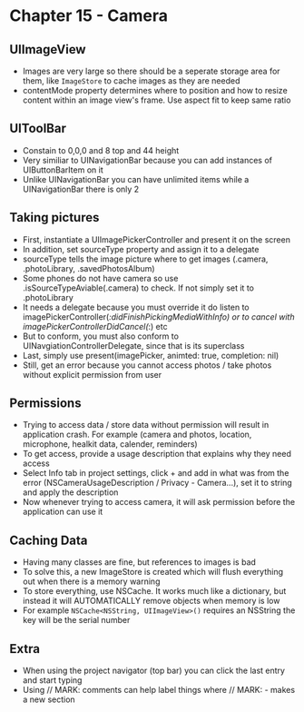# Chapter 15 - Camera

## UIImageView

* Images are very large so there should be a seperate storage area for them, like ```ImageStore``` to cache images as they are needed
* contentMode property determines where to position and how to resize content within an image view's frame. Use aspect fit to keep same ratio

## UIToolBar

* Constain to 0,0,0 and 8 top and 44 height
* Very similiar to UINavigationBar because you can add instances of UIButtonBarItem on it
* Unlike UINavigationBar you can have unlimited items while a UINavigationBar there is only 2

## Taking pictures

* First, instantiate a UIImagePickerController and present it on the screen
* In addition, set sourceType property and assign it to a delegate
* sourceType tells the image picture where to get images (.camera, .photoLibrary, .savedPhotosAlbum)
* Some phones do not have camera so use .isSourceTypeAviable(.camera) to check. If not simply set it to .photoLibrary
* It needs a delegate because you must override it do listen to imagePickerController(_:didFinishPickingMediaWithInfo) or to cancel with imagePickerControllerDidCancel(_:) etc
* But to conform, you must also conform to UINavgiationControllerDelegate, since that is its superclass
* Last, simply use present(imagePicker, animted: true, completion: nil)
* Still, get an error because you cannot access photos / take photos without explicit permission from user

## Permissions

* Trying to access data / store data without permission will result in application crash. For example (camera and photos, location, microphone, healkit data, calender, reminders)
* To get access, provide a usage description that explains why they need access
* Select Info tab in project settings, click + and add in what was from the error (NSCameraUsageDescription / Privacy - Camera...), set it to string and apply the description
* Now whenever trying to access camera, it will ask permission before the application can use it

## Caching Data

* Having many classes are fine, but references to images is bad
* To solve this, a new ImageStore is created which will flush everything out when there is a memory warning
* To store everything, use NSCache. It works much like a dictionary, but instead it will AUTOMATICALLY remove objects when memory is low
* For example ```NSCache<NSString, UIImageView>()``` requires an NSString the key will be the serial number

## Extra

* When using the project navigator (top bar) you can click the last entry and start typing
* Using // MARK: comments can help label things where // MARK: - makes a new section
